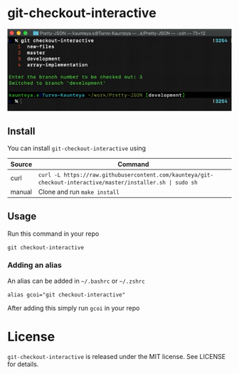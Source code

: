 # git-checkout-interactive
![Demo](/Others/demo.gif)

## Install

You can install `git-checkout-interactive` using 

| Source | Command |
| --- | --- |
| curl | `curl -L https://raw.githubusercontent.com/kaunteya/git-checkout-interactive/master/installer.sh \| sudo sh` |
| manual | Clone and run `make install` |  

## Usage
Run this command in your repo
```
git checkout-interactive
```

### Adding an alias
An alias can be added in `~/.bashrc` or `~/.zshrc`
```
alias gcoi="git checkout-interactive"
```
After adding this simply run `gcoi` in your repo

# License
`git-checkout-interactive` is released under the MIT license. See LICENSE for details.
